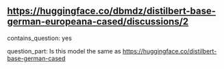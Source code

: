 ## https://huggingface.co/dbmdz/distilbert-base-german-europeana-cased/discussions/2

contains_question: yes

question_part: Is this model the same as https://huggingface.co/distilbert-base-german-cased